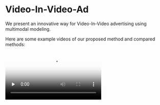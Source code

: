 # Video-In-Video-Ad
We present an innovative way for Video-In-Video advertising using multimodal modeling. 

Here are some example videos of our proposed method and compared methods:

<video id="video" controls="" preload="none" poster="https://github.com/xxbbml/Video-In-Video-Ad/blob/master/example_videos/Concatenating%20Features/a.jpg">
<source id="mp4" src="https://github.com/xxbbml/Video-In-Video-Ad/blob/master/example_videos/Concatenating%20Features/a.mp4" type="video/mp4">
</video>
